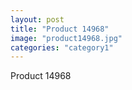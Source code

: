 ```yaml
---
layout: post
title: "Product 14968"
image: "product14968.jpg"
categories: "category1"
---
```

Product 14968
